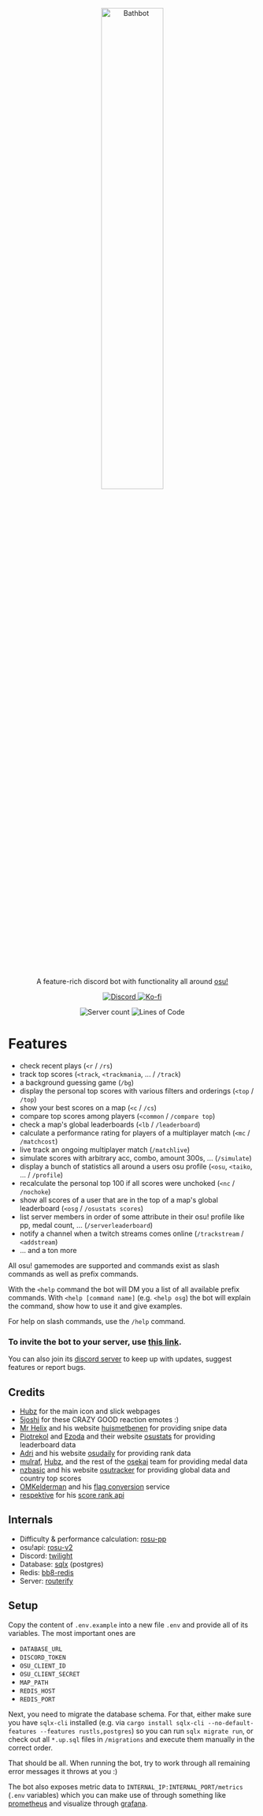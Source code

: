 <p align="center">
    <img src="https://raw.githubusercontent.com/MaxOhn/Bathbot/main/media/bb-text-coloured-hori.svg" alt="Bathbot" width=50% height=50%>
</p>
<p align="center">
    A feature-rich discord bot with functionality all around <a href="https://osu.ppy.sh">osu!</a>
</p>
<p align="center">
    <a href="https://discord.gg/n9fFstG">
        <img src="https://img.shields.io/discord/741040473476694159?color=%237289DA&label=Bathbots%20workshop&logo=discord&style=for-the-badge" alt="Discord">
    </a>
    <a href="https://ko-fi.com/T6T0BTB5T">
        <img src="https://ko-fi.com/img/githubbutton_sm.svg" alt="Ko-fi">
    </a>
</p>
<p align="center">
    <img src="https://img.shields.io/badge/dynamic/json?color=yellow&label=server%20count&query=guild_count&url=https%3A%2F%2Fbathbot.ddns.net%2Fguild_count&style=flat" alt="Server count">
    <img src="https://tokei.rs/b1/github/MaxOhn/Bathbot?category=code" alt="Lines of Code">
</p>

# Features

- check recent plays (`<r` / `/rs`)
- track top scores (`<track`, `<trackmania`, ... / `/track`)
- a background guessing game (`/bg`)
- display the personal top scores with various filters and orderings (`<top` / `/top`)
- show your best scores on a map (`<c` / `/cs`)
- compare top scores among players (`<common` / `/compare top`)
- check a map's global leaderboards (`<lb` / `/leaderboard`)
- calculate a performance rating for players of a multiplayer match (`<mc` / `/matchcost`)
- live track an ongoing multiplayer match (`/matchlive`)
- simulate scores with arbitrary acc, combo, amount 300s, ... (`/simulate`)
- display a bunch of statistics all around a users osu profile (`<osu`, `<taiko`, ... / `/profile`)
- recalculate the personal top 100 if all scores were unchoked (`<nc` / `/nochoke`)
- show all scores of a user that are in the top of a map's global leaderboard (`<osg` / `/osustats scores`)
- list server members in order of some attribute in their osu! profile like pp, medal count, ... (`/serverleaderboard`)
- notify a channel when a twitch streams comes online (`/trackstream` / `<addstream`)
- ... and a ton more

All osu! gamemodes are supported and commands exist as slash commands as well as prefix commands.

With the `<help` command the bot will DM you a list of all available prefix commands. With `<help [command name]` (e.g. `<help osg`) the bot will explain the command, show how to use it and give examples.

For help on slash commands, use the `/help` command.

### To invite the bot to your server, use [this link](https://discord.com/api/oauth2/authorize?client_id=297073686916366336&permissions=36776045632&scope=bot%20applications.commands).
You can also join its [discord server](https://discord.gg/n9fFstG) to keep up with updates, suggest features or report bugs.

## Credits
- [Hubz](https://osu.ppy.sh/users/10379965) for the main icon and slick webpages
- [5joshi](https://osu.ppy.sh/users/4279650) for these CRAZY GOOD reaction emotes :)
- [Mr Helix](https://osu.ppy.sh/users/2330619) and his website [huismetbenen](https://snipe.huismetbenen.nl/) for providing snipe data
- [Piotrekol](https://osu.ppy.sh/users/304520) and [Ezoda](https://osu.ppy.sh/users/1231180) and their website [osustats](https://osustats.ppy.sh/) for providing leaderboard data
- [Adri](https://osu.ppy.sh/users/4579132) and his website [osudaily](https://osudaily.net/) for providing rank data
- [mulraf](https://osu.ppy.sh/users/1309242), [Hubz](https://osu.ppy.sh/users/10379965), and the rest of the [osekai](https://osekai.net/) team for providing medal data
- [nzbasic](https://osu.ppy.sh/users/9008211) and his website [osutracker](https://osutracker.com/) for providing global data and country top scores
- [OMKelderman](https://osu.ppy.sh/users/2756335) and his [flag conversion](https://osuflags.omkserver.nl/) service
- [respektive](https://osu.ppy.sh/users/1023489) for his [score rank api](https://github.com/respektive/osu-profile#score-rank-api)

## Internals

- Difficulty & performance calculation: [rosu-pp](https://github.com/MaxOhn/rosu-pp)
- osu!api: [rosu-v2](https://github.com/MaxOhn/rosu-v2)
- Discord: [twilight](https://github.com/twilight-rs/twilight)
- Database: [sqlx](https://github.com/launchbadge/sqlx) (postgres)
- Redis: [bb8-redis](https://github.com/djc/bb8)
- Server: [routerify](https://github.com/routerify/routerify)

## Setup

Copy the content of `.env.example` into a new file `.env` and provide all of its variables. The most important ones are
- `DATABASE_URL`
- `DISCORD_TOKEN`
- `OSU_CLIENT_ID`
- `OSU_CLIENT_SECRET`
- `MAP_PATH`
- `REDIS_HOST`
- `REDIS_PORT`

Next, you need to migrate the database schema. For that, either make sure you have `sqlx-cli` installed (e.g. via `cargo install sqlx-cli --no-default-features --features rustls,postgres`) so you can run `sqlx migrate run`, or check out all `*.up.sql` files in `/migrations` and execute them manually in the correct order.

That should be all. When running the bot, try to work through all remaining error messages it throws at you :)

The bot also exposes metric data to `INTERNAL_IP:INTERNAL_PORT/metrics` (`.env` variables) which you can make use of through something like [prometheus](https://prometheus.io/) and visualize through [grafana](https://grafana.com/).